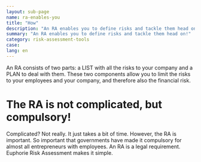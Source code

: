 ```yaml
---
layout: sub-page
name: ra-enables-you
title: "How"
description: "An RA enables you to define risks and tackle them head on!"
summary: "An RA enables you to define risks and tackle them head on!"
category: risk-assessment-tools
case: 
lang: en
---
```



An RA consists of two parts: a LIST with all the risks to your company and a PLAN to deal with them. These two components allow you to limit the risks to your employees and your company, and therefore also the financial risk.

# The RA is not complicated, but compulsory!

Complicated? Not really. It just takes a bit of time. However, the RA is important. So important that governments have made it compulsory for almost all entrepreneurs with employees. An RA is a legal requirement. Euphorie Risk Assessment makes it simple.
